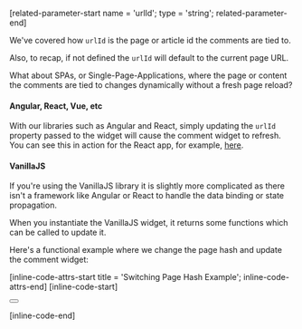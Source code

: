[related-parameter-start name = 'urlId'; type = 'string'; related-parameter-end]

We've covered how `urlId` is the page or article id the comments are tied to.

Also, to recap, if not defined the `urlId` will default to the current page URL.

What about SPAs, or Single-Page-Applications, where the page or content the comments are tied to changes
dynamically without a fresh page reload?

#### Angular, React, Vue, etc

With our libraries such as Angular and React, simply updating the `urlId` property passed to the widget
will cause the comment widget to refresh. You can see this in action for the React app, for example, <a href="https://github.com/FastComments/fastcomments-react/blob/master/example/src/PaginatedApp.tsx#L39" target="_blank">here</a>.

#### VanillaJS

If you're using the VanillaJS library it is slightly more complicated as there isn't a framework like Angular or React
to handle the data binding or state propagation.

When you instantiate the VanillaJS widget, it returns some functions which can be called to update it.

Here's a functional example where we change the page hash and update the comment widget:

[inline-code-attrs-start title = 'Switching Page Hash Example'; inline-code-attrs-end]
[inline-code-start]
<script src="https://cdn.fastcomments.com/js/embed-v2.min.js"></script>
<button id="change-page"></button>
<div id="fastcomments-widget"></div>
<script>
    (function fastCommentsMain() {
        let config = {
            tenantId: 'demo'
        };
        let instance = window.FastCommentsUI(document.getElementById('fastcomments-widget'), config);

        let page = '#page-1';
        function getNextPage() {
            if (page === '#page-1') {
                return '#page-2';
            } else {
                return '#page-1';
            }
        }

        let button = document.getElementById('change-page');
        function nextPage() {
            page = getNextPage();
            button.innerText = 'Go to ' + getNextPage();
            window.location.hash = page;
            let locationString = window.location.toString();

            config.url = locationString; // We update url, too, so notifications can link back to the right page
            config.urlId = locationString;

            instance.update(config);
        }
        nextPage();
        button.addEventListener('click', nextPage);
    })();
</script>
[inline-code-end]
